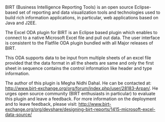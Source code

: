 BIRT (Business Intelligence Reporting Tools) is an open source Eclipse-based set of reporting and data visualization tools and technologies used to build rich information applications, in particular, web applications based on Java and J2EE.

The Excel ODA plugin for BIRT is an Eclipse based plugin which enables to connect to a native Microsoft Excel file and pull out data. The user interface is consistent to the Flatfile ODA plugin bundled with all Major releases of BIRT.

This ODA supports data to be input from multiple sheets of an excel file provided that the data format in all the sheets are same and only the first sheet in sequence contains the control information like header and type information.

The author of this plugin is Megha Nidhi Dahal. He can be contacted at: http://www.birt-exchange.org/org/forum/index.php/user/28183-Arpan/.
He urges open source community (BIRT enthusiasts in particular) to evaluate this plugin and leave a feedback. For more information on the deployment and to leave feedback, please visit: http://www.birt-exchange.org/org/devshare/designing-birt-reports/1415-microsoft-excel-data-source/